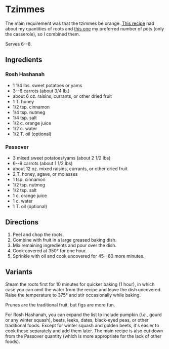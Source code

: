 [passover]: ../indices/passover.html

# Tzimmes

The main requirement was that the tzimmes be orange.  [This recipe](http://cooking.nytimes.com/recipes/1013447-sweet-potato-carrot-and-dried-fruit-casserole) had about my quantities of roots and [this one](http://www.tasteofhome.com/recipes/tzimmes) my preferred number of pots (only the casserole), so I combined them.

Serves 6--8.

## Ingredients

### Rosh Hashanah

* 1 1/4 lbs. sweet potatoes or yams
* 3--6 carrots (about 3/4 lb.)
* about 6 oz. raisins, currants, or other dried fruit
* 1 T. honey
* 1/2 tsp. cinnamon
* 1/4 tsp. nutmeg
* 1/4 tsp. salt
* 1/2 c. orange juice
* 1/2 c. water
* 1/2 T. oil (optional)

### Passover

* 3 mixed sweet potatoes/yams (about 2 1/2 lbs)
* 6--9 carrots (about 1 1/2 lbs)
* about 12 oz. mixed raisins, currants, or other dried fruit
* 2 T. honey, agave, or molasses
* 1 tsp. cinnamon
* 1/2 tsp. nutmeg
* 1/2 tsp. salt
* 1 c. orange juice
* 1 c. water
* 1 T. oil (optional)

## Directions

1. Peel and chop the roots.
2. Combine with fruit in a large greased baking dish.
3. Mix remaining ingredients and pour over the dish.
4. Cook covered at 350° for one hour.
5. Sprinkle with oil and cook uncovered for 45--60 more minutes.

## Variants

Steam the roots first for 10 minutes for quicker baking (1 hour), in which case you can omit the water from the recipe and leave the dish uncovered.  Raise the temperature to 375° and stir occasionally while baking.

Prunes are the traditional fruit, but figs are more fun.

For Rosh Hashanah, you can expand the list to include pumpkin (*i.e.,* gourd or any winter squash), beets, leeks, dates, black-eyed peas, or other traditional foods.  Except for winter squash and golden beets, it's easier to cook these separately and add them later.  The main recipe is also cut down from the Passover quantity (which is more appropriate for the lack of other foods).
